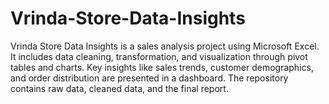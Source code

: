 # Vrinda-Store-Data-Insights
Vrinda Store Data Insights is a sales analysis project using Microsoft Excel. It includes data cleaning, transformation, and visualization through pivot tables and charts. Key insights like sales trends, customer demographics, and order distribution are presented in a dashboard. The repository contains raw data, cleaned data, and the final report.
